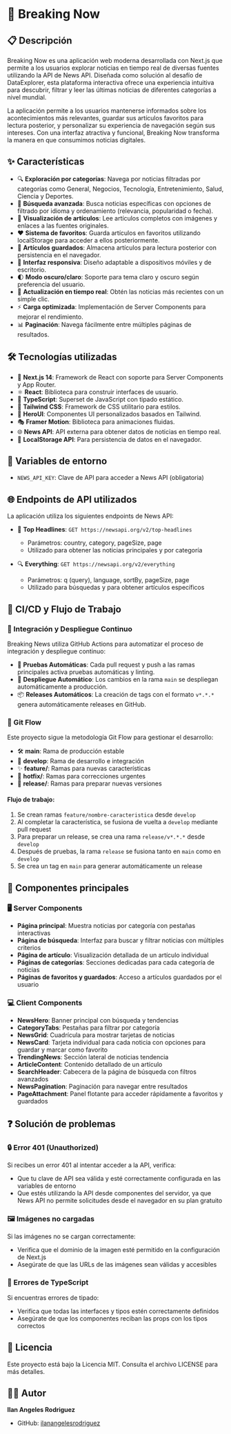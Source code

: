 # 📰 Breaking Now

## 📋 Descripción

Breaking Now es una aplicación web moderna desarrollada con Next.js que permite a los usuarios explorar noticias en tiempo real de diversas fuentes utilizando la API de News API. Diseñada como solución al desafío de DataExplorer, esta plataforma interactiva ofrece una experiencia intuitiva para descubrir, filtrar y leer las últimas noticias de diferentes categorías a nivel mundial.

La aplicación permite a los usuarios mantenerse informados sobre los acontecimientos más relevantes, guardar sus artículos favoritos para lectura posterior, y personalizar su experiencia de navegación según sus intereses. Con una interfaz atractiva y funcional, Breaking Now transforma la manera en que consumimos noticias digitales.

## ✨ Características

- 🔍 **Exploración por categorías**: Navega por noticias filtradas por categorías como General, Negocios, Tecnología, Entretenimiento, Salud, Ciencia y Deportes.
- 🔎 **Búsqueda avanzada**: Busca noticias específicas con opciones de filtrado por idioma y ordenamiento (relevancia, popularidad o fecha).
- 📄 **Visualización de artículos**: Lee artículos completos con imágenes y enlaces a las fuentes originales.
- ❤️ **Sistema de favoritos**: Guarda artículos en favoritos utilizando localStorage para acceder a ellos posteriormente.
- 📑 **Artículos guardados**: Almacena artículos para lectura posterior con persistencia en el navegador.
- 📱 **Interfaz responsiva**: Diseño adaptable a dispositivos móviles y de escritorio.
- 🌓 **Modo oscuro/claro**: Soporte para tema claro y oscuro según preferencia del usuario.
- 🔄 **Actualización en tiempo real**: Obtén las noticias más recientes con un simple clic.
- ⚡ **Carga optimizada**: Implementación de Server Components para mejorar el rendimiento.
- 📊 **Paginación**: Navega fácilmente entre múltiples páginas de resultados.

## 🛠️ Tecnologías utilizadas

- 🔷 **Next.js 14**: Framework de React con soporte para Server Components y App Router.
- ⚛️ **React**: Biblioteca para construir interfaces de usuario.
- 📘 **TypeScript**: Superset de JavaScript con tipado estático.
- 🎨 **Tailwind CSS**: Framework de CSS utilitario para estilos.
- 🦸 **HeroUI**: Componentes UI personalizados basados en Tailwind.
- 🎭 **Framer Motion**: Biblioteca para animaciones fluidas.
- 🌐 **News API**: API externa para obtener datos de noticias en tiempo real.
- 💾 **LocalStorage API**: Para persistencia de datos en el navegador.

## 🔑 Variables de entorno

- `NEWS_API_KEY`: Clave de API para acceder a News API (obligatoria)

## 🌐 Endpoints de API utilizados

La aplicación utiliza los siguientes endpoints de News API:

- 📰 **Top Headlines**: `GET https://newsapi.org/v2/top-headlines`
  - Parámetros: country, category, pageSize, page
  - Utilizado para obtener las noticias principales y por categoría

- 🔍 **Everything**: `GET https://newsapi.org/v2/everything`
  - Parámetros: q (query), language, sortBy, pageSize, page
  - Utilizado para búsquedas y para obtener artículos específicos

## 🔄 CI/CD y Flujo de Trabajo

### 🚀 Integración y Despliegue Continuo

Breaking News utiliza GitHub Actions para automatizar el proceso de integración y despliegue continuo:

- 🧪 **Pruebas Automáticas**: Cada pull request y push a las ramas principales activa pruebas automáticas y linting.
- 🚀 **Despliegue Automático**: Los cambios en la rama `main` se despliegan automáticamente a producción.
- 📦 **Releases Automáticos**: La creación de tags con el formato `v*.*.*` genera automáticamente releases en GitHub.

### 🌊 Git Flow

Este proyecto sigue la metodología Git Flow para gestionar el desarrollo:

- 🛠️ **main**: Rama de producción estable
- 🧪 **develop**: Rama de desarrollo e integración
- ✨ **feature/**: Ramas para nuevas características
- 🐛 **hotfix/**: Ramas para correcciones urgentes
- 🚀 **release/**: Ramas para preparar nuevas versiones

#### Flujo de trabajo:

1. Se crean ramas `feature/nombre-caracteristica` desde `develop`
2. Al completar la característica, se fusiona de vuelta a `develop` mediante pull request
3. Para preparar un release, se crea una rama `release/v*.*.*` desde `develop`
4. Después de pruebas, la rama `release` se fusiona tanto en `main` como en `develop`
5. Se crea un tag en `main` para generar automáticamente un release

## 🧩 Componentes principales

### 🖥️ Server Components

- **Página principal**: Muestra noticias por categoría con pestañas interactivas
- **Página de búsqueda**: Interfaz para buscar y filtrar noticias con múltiples criterios
- **Página de artículo**: Visualización detallada de un artículo individual
- **Páginas de categorías**: Secciones dedicadas para cada categoría de noticias
- **Páginas de favoritos y guardados**: Acceso a artículos guardados por el usuario

### 💻 Client Components

- **NewsHero**: Banner principal con búsqueda y tendencias
- **CategoryTabs**: Pestañas para filtrar por categoría
- **NewsGrid**: Cuadrícula para mostrar tarjetas de noticias
- **NewsCard**: Tarjeta individual para cada noticia con opciones para guardar y marcar como favorito
- **TrendingNews**: Sección lateral de noticias tendencia
- **ArticleContent**: Contenido detallado de un artículo
- **SearchHeader**: Cabecera de la página de búsqueda con filtros avanzados
- **NewsPagination**: Paginación para navegar entre resultados
- **PageAttachment**: Panel flotante para acceder rápidamente a favoritos y guardados


## ❓ Solución de problemas

### 🔒 Error 401 (Unauthorized)

Si recibes un error 401 al intentar acceder a la API, verifica:
- Que tu clave de API sea válida y esté correctamente configurada en las variables de entorno
- Que estés utilizando la API desde componentes del servidor, ya que News API no permite solicitudes desde el navegador en su plan gratuito

### 🖼️ Imágenes no cargadas

Si las imágenes no se cargan correctamente:
- Verifica que el dominio de la imagen esté permitido en la configuración de Next.js
- Asegúrate de que las URLs de las imágenes sean válidas y accesibles

### 📝 Errores de TypeScript

Si encuentras errores de tipado:
- Verifica que todas las interfaces y tipos estén correctamente definidos
- Asegúrate de que los componentes reciban las props con los tipos correctos

## 📄 Licencia

Este proyecto está bajo la Licencia MIT. Consulta el archivo LICENSE para más detalles.

## 👨‍💻 Autor

**Ilan Angeles Rodriguez**
- GitHub: [ilanangelesrodriguez](https://github.com/ilanangelesrodriguez)
